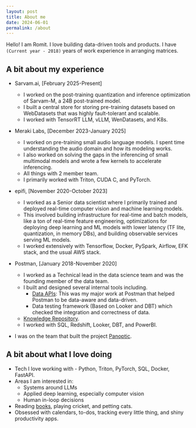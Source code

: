 ```yaml
---
layout: post
title: About me
date: 2024-06-01
permalink: /about
---
```


Hello! I am Romit. I love building data-driven tools and products. I have `(Current year - 2018)` years of work experience in arranging matrices.

## A bit about my experience

- Sarvam.ai, [February 2025-Present]
    - I worked on the post-training quantization and inference optimization of Sarvam-M, a 24B post-trained model.
    - I built a central store for storing pre-training datasets based on WebDatasets that was highly fault-tolerant and scalable.
    - I worked with TensorRT LLM, vLLM, WenDatasets, and K8s.

- Meraki Labs, [December 2023-January 2025]
    - I worked on pre-training small audio language models. I spent time understanding the audio domain and how its modeling works.
    - I also worked on solving the gaps in the inferencing of small multimodal models and wrote a few kernels to accelerate inferencing.
    - All things with 2 member team.
    - I primarily worked with Triton, CUDA C, and PyTorch.

- epifi, [November 2020-October 2023]
    - I worked as a Senior data scientist where I primarily trained and deployed real-time computer vision and machine learning models.
    - This involved building infrastructure for real-time and batch models, like a ton of real-time feature engineering, optimizations for deploying deep learning and ML models with lower latency (TF lite, quantization, in memory DBs), and building observable services serving ML models.
    - I worked extensively with Tensorflow, Docker, PySpark, Airflow, EFK stack, and the usual AWS stack.

- Postman, [January 2018-November 2020]
    - I worked as a Technical lead in the data science team and was the founding member of the data team.
    - I built and designed several internal tools including.
        - [Data APIs](https://medium.com/better-practices/api-driven-analytics-d980b28cb15e): This was my major work at Postman that helped Postman to be data-aware and data-driven.
        - Data testing framework (Based on Looker and DBT) which checked the integration and correctness of data.
    - [Knowledge Repository](https://blog.postman.com/how-postman-built-a-knowledge-repository/).
    - I worked with SQL, Redshift, Looker, DBT, and PowerBI.

- I was on the team that built the project [Panoptic](https://panoptic.in).

## A bit about what I love doing

- Tech I love working with - Python, Triton, PyTorch, SQL, Docker, FastAPI.
- Areas I am interested in:
    - Systems around LLMs
    - Applied deep learning, especially computer vision
    - Human in-loop decisions
- Reading [books](https://www.goodreads.com/user/show/100308617-romit), playing cricket, and petting cats.
- Obsessed with calendars, to-dos, tracking every little thing, and shiny productivity apps.
